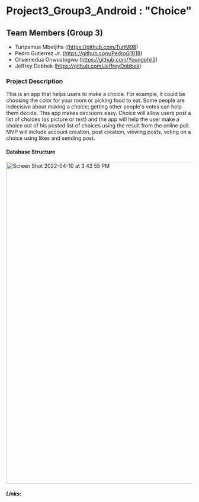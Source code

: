 # Project3_Group3_Android : "Choice"

## Team Members (Group 3)
 - Turipamue Mbetjiha ((https://github.com/TuriM98)
 - Pedro Gutierrez Jr. (https://github.com/PedroG1018)
 - Olisemedua Onwuatogwu (https://github.com/Youngphil5)
 - Jeffrey Dobbek (https://github.com/JeffreyDobbek)
 
 ### Project Description<br>
 
This is an app that helps users to make a choice. For example, it could be choosing the color for your room or picking food to eat. Some people are indecisive about making a choice; getting other people's votes can help them decide. This app makes decisions easy. Choice will allow users post a list of choices (as picture or text) and the app will help the user make a choice out of his posted list of choices using the result from the online poll. MVP will include account creation, post creation, viewing posts, voting on a choice using likes and sending post.

#### Database Structure

<img width="868" alt="Screen Shot 2022-04-10 at 3 43 55 PM" src="https://user-images.githubusercontent.com/63982593/162649903-e89c2491-9c9b-47b0-b967-e1ce01f5334c.png">


 ##### Links: <br>
 
 
 
